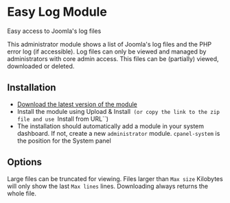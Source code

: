 # Easy Log Module

Easy access to Joomla's log files

This administrator module shows a list of Joomla's log files and the PHP error log (if accessible). Log files can only be viewed and managed by administrators with core admin access. This files can be (partially) viewed, downloaded or deleted.

## Installation
- [Download the latest version of the module](https://github.com/brbrbr/mod_easylog/releases/latest)
- Install the module using Upload & Install` (or copy the link to the zip file and use `Install from URL``)
- The installation should automatically add a module in your system dashboard. If not, create a new `administrator` module. `cpanel-system` is the position for the System panel


## Options
Large files can be truncated for viewing. Files larger than `Max size` Kilobytes will only show the last `Max lines` lines.
Downloading always returns the whole file.





